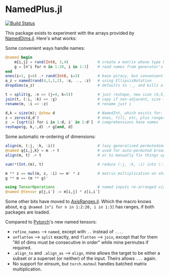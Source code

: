 # NamedPlus.jl

[![Build Status](https://travis-ci.org/mcabbott/NamedPlus.jl.svg?branch=master)](https://travis-ci.org/mcabbott/NamedPlus.jl)

This package exists to experiment with the arrays provided by 
[NamedDims.jl](https://github.com/invenia/NamedDims.jl). 
Here's what works:

Some convenient ways handle names:
```julia
@named begin
    m{i,j} = rand(Int8, 3,4)             # create a matrix whose type has (:i,:j)
    g = [n^i for n in 1:20, i in 1:3]    # read names from generator's variables
end
ones(i=1, j=4) .+ rand(Int8, i=3)        # base piracy, but convenient.
a_z = named(rand(4,1,1,2), :a, .., :z)   # using EllipsisNotation
dropdims(a_z)                            # defaults to :_, and kills all of them.

t = split(g, :n => (j=4, k=5))           # just reshape, new size (4,5,3)
join(t, (:i, :k) => :χ)                  # copy if non-adjacent, size (4,15)
rename(m, :i => :z)                      # rename just i

d,k = size(m); @show d                   # NamedInt, which exists for:
z = zeros(d,d')                          # ones, fill, etc, plus ranges:
z .= [sqrt(i) for i in 1:d, i′ in 1:d']  # comprehensions have names
reshape(g, k,:,d) .+ g[end, d]
```

Some automatic re-ordering of dimensions:
```julia
align(m, (:j, :k, :i))                   # lazy generalised permutedims
@named q{i,j,k} = m .+ t                 # used for auto-permuted broadcasting
align(m, t) .+ t                         # or to manually fix things up

sum!ᵃ(Int.(m), t)                        # reduce (:j, :k, :i) into (:i, :j)

m *ᵃ z == mul(m, z, :i) == m' * z        # matrix multiplication on shared index
g *ᵃ m == (m *ᵃ g)'

using TensorOperations                   # named inputs re-arranged via Strided
@named @tensor p[j,i′] := m[i,j] * z[i,i′]
```

Some other bits have moved to [AxisRanges.jl](https://github.com/mcabbott/AxisRanges.jl).
Which the macro knows about, e.g. `@named [n^i for n in 1:2:20, i in 1:3]` has ranges,
if both packages are loaded.

Compared to [Pytorch](https://pytorch.org/docs/stable/named_tensor.html)'s new named tensors: 

* `refine_names` ⟶ `named`, except with `..` instead of `...`.
* `unflatten` ⟶ `split` exactly, and `flatten` ⟶ `join`, except that for them "All of dims must be consecutive in order" while mine permutes if required.
* `.align_to` and `.align_as` ⟶ `align`, mine allows the target to be either a subset or a superset (or neither) of the input. Theirs allows `...` again.
* No support for einsum, but `torch.matmul` handles batched matrix multiplication.
